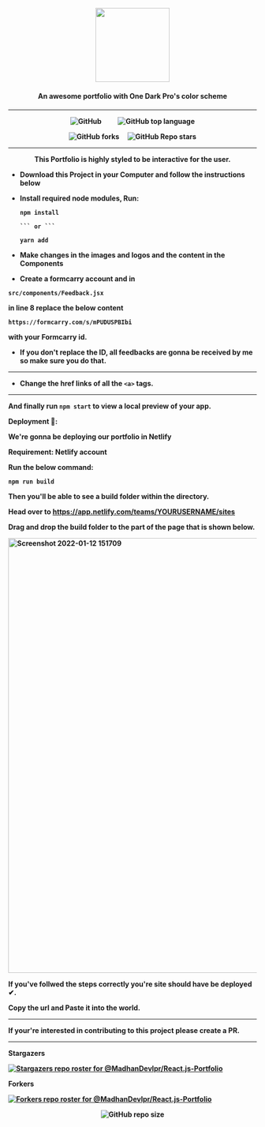 <p align="center"><a href="https://madhan-developer.herokuapp.com"><img width="150px" src="https://user-images.githubusercontent.com/81558579/149467107-0f722ca0-0ce2-4d8d-9afb-4e83ccd37a3f.png"></img>
</a><h4 align="center">An awesome portfolio with One Dark Pro's color scheme<h4></p><hr>
<p align="center"><img alt="GitHub" src="https://img.shields.io/github/license/MadhanDevlpr/React.js-Portfolio?color=%23e06c75&label=LICENSE&logoColor=%23171819&style=for-the-badge"></img>&nbsp;&nbsp;&nbsp;&nbsp;&nbsp;&nbsp;&nbsp;&nbsp;&nbsp;&nbsp;<img alt="GitHub top language" src="https://img.shields.io/github/languages/top/MadhanDevlpr/React.js-Portfolio?color=%2398c379&label=SCSS&style=for-the-badge"></img></p>
<p align="center"><img alt="GitHub forks" src="https://img.shields.io/github/forks/MadhanDevlpr/React.js-Portfolio?color=%23d19a66&style=for-the-badge"></img>&nbsp;&nbsp;&nbsp;&nbsp;&nbsp;<img alt="GitHub Repo stars" src="https://img.shields.io/github/stars/MadhanDevlpr/React.js-Portfolio?color=%2361afef&style=for-the-badge"></img></p>

  <hr>
<p align=center>This Portfolio is highly styled to be interactive for the user.</p>





- Download this Project in your Computer and follow the instructions below

- Install required node modules, Run:
  ``` 
  npm install 
  
  ``` or ``` 
  
  yarn add
  
  ```
  
- Make changes in the images and logos and the content in the Components

- Create a formcarry account and in 
 ``` 
 src/components/Feedback.jsx 
 ``` 
 in line 8 replace the below content
 ```
 https://formcarry.com/s/mPUDUSPBIbi 
 ``` 
 with your Formcarry id.

- If you don't replace the ID, all feedbacks are gonna be received by me so make sure you do that.

<hr>

- Change the href links of all the ```<a>``` tags.

<hr>


And  finally run ``` npm start ``` to view a local preview of your app.


Deployment 🧪:

We're gonna be deploying our portfolio in Netlify

Requirement: Netlify account

Run the below command:
```
npm run build
```
Then you'll be able to see a build folder within the directory.

Head over to https://app.netlify.com/teams/YOURUSERNAME/sites

Drag and drop the build folder to the part of the page that is shown below.

<img width="881" alt="Screenshot 2022-01-12 151709" src="https://user-images.githubusercontent.com/81558579/149115193-5e38efaa-4a7c-41f3-9202-9476f686b0b5.png">

If you've follwed the steps correctly you're site should have be deployed ✔.

Copy the url and Paste it into the world.


<hr>

If your're interested in contributing to this project please create a PR.

<hr>

Stargazers


[![Stargazers repo roster for @MadhanDevlpr/React.js-Portfolio](https://reporoster.com/stars/MadhanDevlpr/React.js-Portfolio)](https://github.com/MadhanDevlpr/React.js-Portfolio/stargazers)

Forkers

[![Forkers repo roster for @MadhanDevlpr/React.js-Portfolio](https://reporoster.com/forks/MadhanDevlpr/React.js-Portfolio)](https://github.com/MadhanDevlpr/React.js-Portfolio/network/members)



<p align="center"><img alt="GitHub repo size" src="https://img.shields.io/github/repo-size/MadhanDevlpr/React.js-Portfolio?color=%2356b6c2&style=for-the-badge"></img></p>
